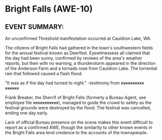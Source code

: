 # Bright Falls (AWE-10)

## EVENT SUMMARY:

An unconfirmed Threshold manifestation occurred at Cauldron Lake, WA.

The citizens of Bright Falls had gathered in the town's southwestern fields for the annual festival known as Deerfest. Eyewitnessess all claimed that the day had been sunny, confirmed by reviews of the area's weather reports, but then with no warning, a thunderstorm appeared in the direction of the Anderson Farm and a tornado rose from Cauldron Lake. The torrential rain that followed caused a flash flood.

"It was as if the day had turned to night." -testimony from ~~xxxxxxxxxx xxxxxx~~

Frank Breaker, the Sherrif of Bright Falls (formerly a Bureau Agent, see employee file ~~xxxxxxxxxxx~~), managed to guide the crowd to safety as the festival grounds were destroyed by the flood. The festival was cancelled, ending one day early.

Lack of official Bureau presence on the scene makes this event difficult to report as a confirmed AWE, though the similarity to other known events in the Bright Falls area lend credence to the accounts of the townspeople.
